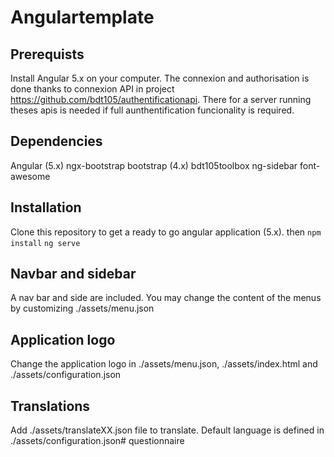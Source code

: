 # Angulartemplate

## Prerequists
Install Angular 5.x on your computer.
The connexion and authorisation is done thanks to connexion API in project https://github.com/bdt105/authentificationapi. There for a server running theses apis is needed if full aunthentification funcionality is required.

## Dependencies
Angular (5.x)
ngx-bootstrap
bootstrap (4.x)
bdt105toolbox
ng-sidebar
font-awesome

## Installation
Clone this repository to get a ready to go angular application (5.x).
then 
```npm install```
```ng serve```

## Navbar and sidebar
A nav bar and side are included. You may change the content of the menus by customizing ./assets/menu.json

## Application logo
Change the application logo in ./assets/menu.json, ./assets/index.html and ./assets/configuration.json

## Translations
Add ./assets/translateXX.json file to translate. Default language is defined in ./assets/configuration.json#   q u e s t i o n n a i r e  
 